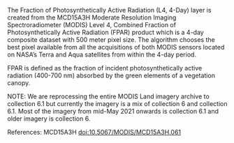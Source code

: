 The Fraction of Photosynthetically Active Radiation (L4, 4-Day) layer is created from the MCD15A3H Moderate Resolution Imaging Spectroradiometer (MODIS) Level 4, Combined Fraction of Photosynthetically Active Radiation (FPAR) product which is a 4-day composite dataset with 500 meter pixel size. The algorithm chooses the best pixel available from all the acquisitions of both MODIS sensors located on NASA’s Terra and Aqua satellites from within the 4-day period.

FPAR is defined as the fraction of incident photosynthetically active radiation (400-700 nm) absorbed by the green elements of a vegetation canopy.

NOTE: We are reprocessing the entire MODIS Land imagery archive to collection 6.1 but currently the imagery is a mix of collection 6 and collection 6.1. Most of the imagery from mid-May 2021 onwards is collection 6.1 and older imagery is collection 6.

References: MCD15A3H [doi:10.5067/MODIS/MCD15A3H.061](https://doi.org/10.5067/MODIS/MCD15A3H.061)
